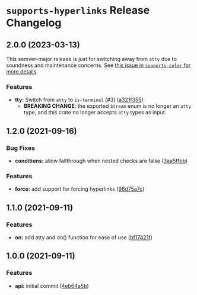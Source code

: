 # `supports-hyperlinks` Release Changelog

<a name="2.0.0"></a>
## 2.0.0 (2023-03-13)

This semver-major release is just for switching away from `atty` due to
soundness and maintenance concerns. See [this issue in `supports-color` for
more details](https://github.com/zkat/supports-color/issues/9)

### Features

* **tty:** Switch from `atty` to `is-terminal` (#3) ([a321f355](https://github.com/zkat/supports-hyperlinks/commit/a321f35558f9dcb47d225c25e74d8c0d911bbaa8))
    * **BREAKING CHANGE**: the exported `Stream` enum is no longer an `atty` type, and this crate no longer accepts `atty` types as input.

<a name="1.2.0"></a>
## 1.2.0 (2021-09-16)

### Bug Fixes

* **conditions:** allow fallthrough when nested checks are false ([3aa5ffbb](https://github.com/zkat/supports-hyperlinks/commit/3aa5ffbba5bd1c902864f4fa4f3f9bbd0c0bcb0b))

### Features

* **force:** add support for forcing hyperlinks ([96d75a7c](https://github.com/zkat/supports-hyperlinks/commit/96d75a7ce7bac6a6fd3f7630eb0579750d4ebb82))

<a name="1.1.0"></a>
## 1.1.0 (2021-09-11)

### Features

* **on:** add atty and on() function for ease of use ([bf17421f](https://github.com/zkat/supports-hyperlinks/commit/bf17421f14791ab6308d209c5c0eda72081bd664))

<a name="1.0.0"></a>
## 1.0.0 (2021-09-11)

### Features

* **api:** initial commit ([4eb64a5b](https://github.com/zkat/supports-hyperlinks/commit/4eb64a5b67ff913ce269077e01f430d45a5aa40d))
